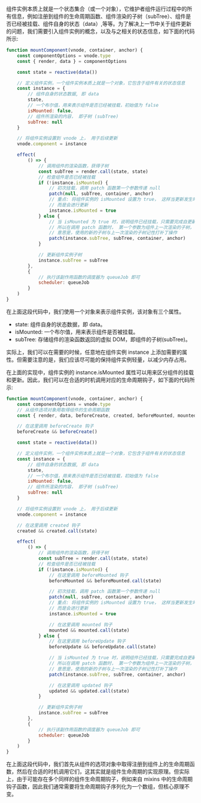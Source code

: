 组件实例本质上就是一个状态集合（或一个对象），它维护者组件运行过程中的所有信息，例如注册到组件的生命周期函数、组件渲染的子树（subTree）、组件是否已经被挂载、组件自身的状态（data）,等等。为了解决上一节中关于组件更新的问题，我们需要引入组件实例的概念，以及与之相关的状态信息，如下面的代码所示:

```js
function mountComponent(vnode, container, anchor) {
	const componentOptions = vnode.type
	const { render, data } = componentOptions

	const state = reactive(data())

	// 定义组件实例，一个组件实例本质上就是一个对象，它包含于组件有关的状态信息
	const instance = {
		// 组件自身的状态数据, 即 data
		state,
		// 一个布尔值，用来表示组件是否已经被挂载，初始值为 false
		isMounted: false,
		// 组件所渲染的内容， 即子树 (subTree)
		subTree: null
	}

	// 将组件实例设置到 vnode 上， 用于后续更新
	vnode.component = instance

	effect(
		() => {
			// 调用组件的渲染函数，获得子树
			const subTree = render.call(state, state)
			// 检查组件是否已经被挂载
			if (!instance.isMounted) {
				// 初次挂载，调用 patch 函数第一个参数传递 null
				patch(null, subTree, container, anchor)
				// 重点: 将组件实例的 isMounted 设置为 true， 这样当更新发生时就不会再次进行挂载操作,
				// 而是会进行更新
				instance.isMounted = true
			} else {
				// 当 isMounted 为 true 时，说明组件已经挂载，只需要完成自更新即可，
				// 所以在调用 patch 函数时， 第一个参数为组件上一次渲染的子树，
				// 意思是，使用的新的子树与上一次渲染的子树记性打补丁操作
				patch(instance.subTree, subTree, container, anchor)
			}

			// 更新组件实例子树
			instance.subTree = subTree
		},
		{
			// 执行该副作用函数的调度器为 queueJob 即可
			scheduler: queueJob
		}
	)
}
```

在上面这段代码中，我们使用一个对象来表示组件实例，该对象有三个属性。

- state: 组件自身的状态数据，即 data。
- isMounted: 一个布尔值，用来表示组件是否被挂载。
- subTree: 存储组件的渲染函数返回的虚拟 DOM，即组件的子树(subTree)。

实际上，我们可以在需要的时候，任意地在组件实例 instance 上添加需要的属性。但需要注意的是，我们应该尽可能的保持组件实例轻量，以减少内存占用。

在上面的实现中，组件实例的 instance.isMounted 属性可以用来区分组件的挂载和更新。因此，我们可以在合适的时机调用对应的生命周期钩子，如下面的代码所示:

```js
function mountComponent(vnode, container, anchor) {
	const componentOptions = vnode.type
	// 从组件选项对象用取得组件的生命周期函数
	const { render, data, beforeCreate, created, beforeMounted, mounted, beforeUpdate, updated } = componentOptions

	// 在这里调用 beforeCreate 钩子
	beforeCreate && beforeCreate()

	const state = reactive(data())

	// 定义组件实例，一个组件实例本质上就是一个对象，它包含于组件有关的状态信息
	const instance = {
		// 组件自身的状态数据, 即 data
		state,
		// 一个布尔值，用来表示组件是否已经被挂载，初始值为 false
		isMounted: false,
		// 组件所渲染的内容， 即子树 (subTree)
		subTree: null
	}

	// 将组件实例设置到 vnode 上， 用于后续更新
	vnode.component = instance

	// 在这里调用 created 钩子
	created && created.call(state)

	effect(
		() => {
			// 调用组件的渲染函数，获得子树
			const subTree = render.call(state, state)
			// 检查组件是否已经被挂载
			if (!instance.isMounted) {
				// 在这里调用 beforeMounted 钩子
				beforeMounted && beforeMounted.call(state)

				// 初次挂载，调用 patch 函数第一个参数传递 null
				patch(null, subTree, container, anchor)
				// 重点: 将组件实例的 isMounted 设置为 true， 这样当更新发生时就不会再次进行挂载操作,
				// 而是会进行更新
				instance.isMounted = true

				// 在这里调用 mounted 钩子
				mounted && mounted.call(state)
			} else {
				// 在这里调用 beforeUpdate 钩子
				beforeUpdate && beforeUpdate.call(state)

				// 当 isMounted 为 true 时，说明组件已经挂载，只需要完成自更新即可，
				// 所以在调用 patch 函数时， 第一个参数为组件上一次渲染的子树，
				// 意思是，使用的新的子树与上一次渲染的子树记性打补丁操作
				patch(instance.subTree, subTree, container, anchor)

				// 在这里调用 updated 钩子
				updated && updated.call(state)
			}

			// 更新组件实例子树
			instance.subTree = subTree
		},
		{
			// 执行该副作用函数的调度器为 queueJob 即可
			scheduler: queueJob
		}
	)
}
```

在上面这段代码中，我们首先从组件的选项对象中取得注册到组件上的生命周期函数，然后在合适的时机调用它们，这其实就是组件生命周期的实现原理。但实际上，由于可能存在多个同样的组件生命周期钩子，例如来自 mixins 中的生命周期钩子函数，因此我们通常需要将生命周期钩子序列化为一个数组，但核心原理不变。
